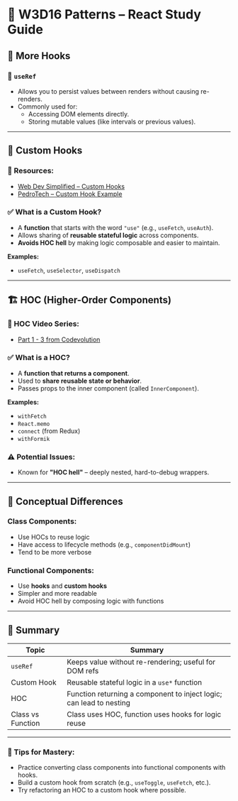 # 📘 W3D16 Patterns – React Study Guide

## 🔁 More Hooks

### 🔹 `useRef`

- Allows you to persist values between renders without causing re-renders.
- Commonly used for:
  - Accessing DOM elements directly.
  - Storing mutable values (like intervals or previous values).

---

## 🧩 Custom Hooks

### 🔗 Resources:

- [Web Dev Simplified – Custom Hooks](https://www.youtube.com/@WebDevSimplified)
- [PedroTech – Custom Hook Example](https://www.youtube.com/@PedroTech)

### ✅ What is a Custom Hook?

- A **function** that starts with the word `"use"` (e.g., `useFetch`, `useAuth`).
- Allows sharing of **reusable stateful logic** across components.
- **Avoids HOC hell** by making logic composable and easier to maintain.

**Examples:**

- `useFetch`, `useSelector`, `useDispatch`

---

## 🏗️ HOC (Higher-Order Components)

### 🔗 HOC Video Series:

- [Part 1 - 3 from Codevolution](https://www.youtube.com/@Codevolution)

### ✅ What is a HOC?

- A **function that returns a component**.
- Used to **share reusable state or behavior**.
- Passes props to the inner component (called `InnerComponent`).

**Examples:**

- `withFetch`
- `React.memo`
- `connect` (from Redux)
- `withFormik`

### ⚠️ Potential Issues:

- Known for **"HOC hell"** – deeply nested, hard-to-debug wrappers.

---

## 🧠 Conceptual Differences

### Class Components:

- Use HOCs to reuse logic
- Have access to lifecycle methods (e.g., `componentDidMount`)
- Tend to be more verbose

### Functional Components:

- Use **hooks** and **custom hooks**
- Simpler and more readable
- Avoid HOC hell by composing logic with functions

---

## 📝 Summary

| Topic             | Summary                                                             |
| ----------------- | ------------------------------------------------------------------- |
| `useRef`          | Keeps value without re-rendering; useful for DOM refs               |
| Custom Hook       | Reusable stateful logic in a `use*` function                        |
| HOC               | Function returning a component to inject logic; can lead to nesting |
| Class vs Function | Class uses HOC, function uses hooks for logic reuse                 |

---

### 🚀 Tips for Mastery:

- Practice converting class components into functional components with hooks.
- Build a custom hook from scratch (e.g., `useToggle`, `useFetch`, etc.).
- Try refactoring an HOC to a custom hook where possible.
